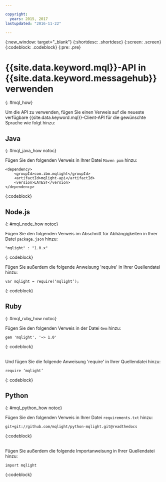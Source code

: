 ```yaml
---

copyright:
  years: 2015, 2017
lastupdated: "2016-11-22"

---
```


{:new_window: target="_blank"}
{:shortdesc: .shortdesc}
{:screen: .screen}
{:codeblock: .codeblock}
{:pre: .pre}

# {{site.data.keyword.mql}}-API in {{site.data.keyword.messagehub}} verwenden
{: #mql_how}


Um die API zu verwenden, fügen Sie einen Verweis auf die neueste verfügbare {{site.data.keyword.mql}}-Client-API für die gewünschte Sprache wie folgt hinzu:


## Java
{: #mql_java_how notoc}

Fügen Sie den folgenden Verweis in Ihrer Datei <code>Maven pom</code> hinzu:

```
<dependency>
    <groupId>com.ibm.mqlight</groupId>
    <artifactId>mqlight-api</artifactId>
    <version>LATEST</version>
</dependency>
```
{:codeblock}



## Node.js
{: #mql_node_how notoc}

Fügen Sie den folgenden Verweis im Abschnitt für Abhängigkeiten in Ihrer Datei <code>package.json</code> hinzu:

<pre class="pre"><code>"mqlight" : "1.0.x"</code></pre>
{: codeblock}

Fügen Sie außerdem die folgende Anweisung 'require' in Ihrer Quellendatei hinzu:

<pre class="pre"><code>var mqlight = require(‘mqlight’);</code></pre>
{: codeblock}


## Ruby
{: #mql_ruby_how notoc}

Fügen Sie den folgenden Verweis in der Datei <code>Gem</code> hinzu:

```
gem 'mqlight', '~> 1.0'
```
{: codeblock}

<br>
Und fügen Sie die folgende Anweisung 'require' in Ihrer Quellendatei hinzu:

```
require ‘mqlight’
```
{: codeblock}



## Python
{: #mql_python_how notoc}

Fügen Sie den folgenden Verweis in Ihrer Datei <code>requirements.txt</code>
hinzu:

```
git+git://github.com/mqlight/python-mqlight.git@readthedocs
```
{:codeblock}

<br>
Fügen Sie außerdem die folgende Importanweisung in Ihrer Quellendatei hinzu:

```
import mqlight
```
{:codeblock}


